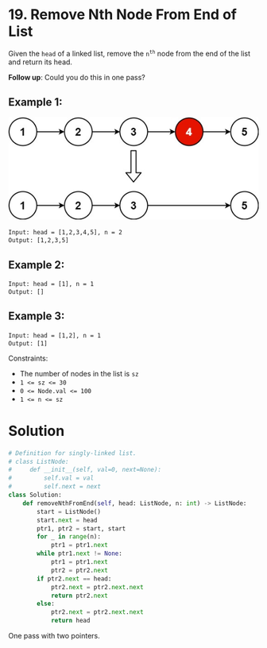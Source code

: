 # 19. Remove Nth Node From End of List

Given the `head` of a linked list, remove the <code>n<sup>th</sup></code> node from the end of the list and return its head.

**Follow up**: Could you do this in one pass?

## Example 1:
![remove_ex1.jpg](/src/remove_ex1.jpg)
```
Input: head = [1,2,3,4,5], n = 2
Output: [1,2,3,5]
```

## Example 2:
```
Input: head = [1], n = 1
Output: []
```

## Example 3:
```
Input: head = [1,2], n = 1
Output: [1]
```

Constraints:
- The number of nodes in the list is `sz`
- `1 <= sz <= 30`
- `0 <= Node.val <= 100`
- `1 <= n <= sz`

# Solution
```python
# Definition for singly-linked list.
# class ListNode:
#     def __init__(self, val=0, next=None):
#         self.val = val
#         self.next = next
class Solution:
    def removeNthFromEnd(self, head: ListNode, n: int) -> ListNode:
        start = ListNode()
        start.next = head
        ptr1, ptr2 = start, start
        for _ in range(n):
            ptr1 = ptr1.next
        while ptr1.next != None:
            ptr1 = ptr1.next
            ptr2 = ptr2.next
        if ptr2.next == head:
            ptr2.next = ptr2.next.next
            return ptr2.next
        else:
            ptr2.next = ptr2.next.next
            return head
```
One pass with two pointers.
